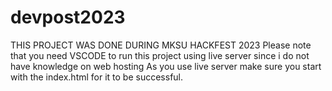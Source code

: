 # devpost2023
THIS PROJECT WAS DONE DURING MKSU HACKFEST 2023
Please note that you need VSCODE to run this project using live server since i do not have knowledge on web hosting
As you use live server make sure you start with the index.html for it to be successful.
